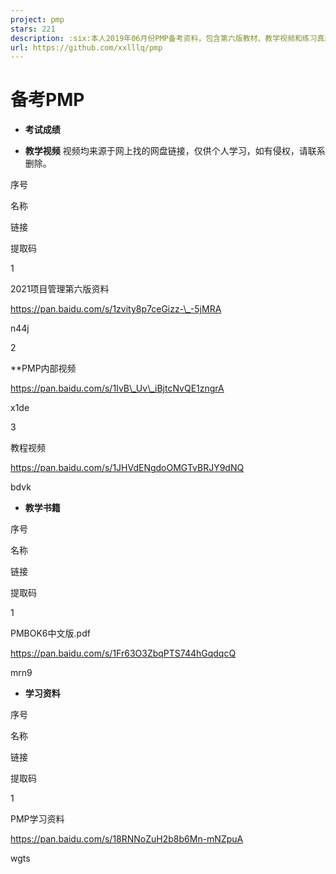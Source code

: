 ```yaml
---
project: pmp
stars: 221
description: :six:本人2019年06月份PMP备考资料，包含第六版教材、教学视频和练习真题。如资料链接失效，可通过Issues提问或者个人主页邮箱联系。视频资料持续更新中……
url: https://github.com/xxlllq/pmp
---
```


备考PMP
=====

-   **考试成绩**

  
  

-   **教学视频** 视频均来源于网上找的网盘链接，仅供个人学习，如有侵权，请联系删除。

序号

名称

链接

提取码

1

2021项目管理第六版资料

https://pan.baidu.com/s/1zvity8p7ceGizz-\_-5jMRA

n44j

2

\*\*PMP内部视频

https://pan.baidu.com/s/1IvB\_Uv\_iBjtcNvQE1zngrA

x1de

3

教程视频

https://pan.baidu.com/s/1JHVdENgdoOMGTvBRJY9dNQ

bdvk

  

-   **教学书籍**

序号

名称

链接

提取码

1

PMBOK6中文版.pdf

https://pan.baidu.com/s/1Fr63O3ZbqPTS744hGqdqcQ

mrn9

-   **学习资料**

序号

名称

链接

提取码

1

PMP学习资料

https://pan.baidu.com/s/18RNNoZuH2b8b6Mn-mNZpuA

wgts
